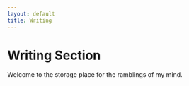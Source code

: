 ```yaml
---
layout: default
title: Writing
---
```


# Writing Section
Welcome to the storage place for the ramblings of my mind.

